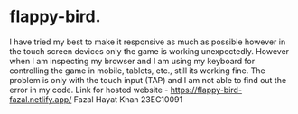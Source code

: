 # flappy-bird. 
I have tried my best to make it responsive as much as possible however in the touch screen devices only the game is working unexpectedly. However when I am inspecting my browser and I am using my keyboard for controlling the game in mobile, tablets, etc., still its working fine. The problem is only with the touch input (TAP) and I am not able to find out the error in my code.
Link for hosted website - https://flappy-bird-fazal.netlify.app/
Fazal Hayat Khan 23EC10091

